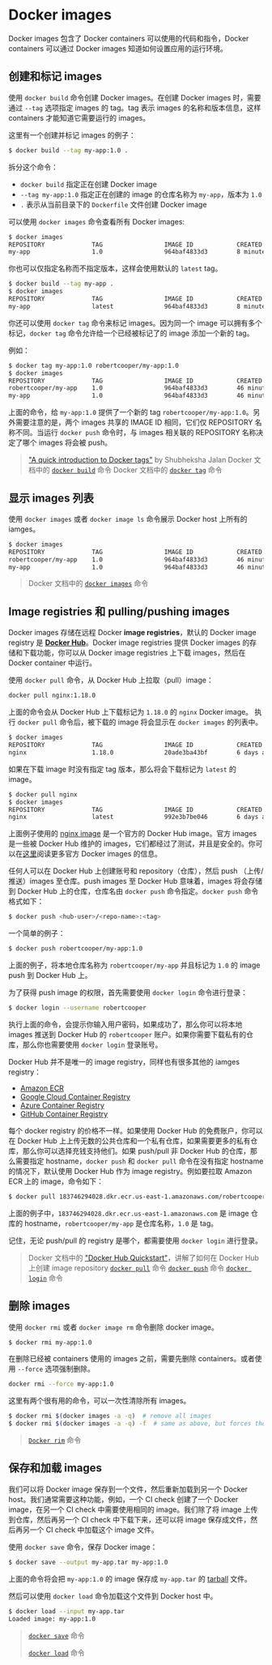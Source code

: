 # Docker images

Docker images 包含了 Docker containers 可以使用的代码和指令，Docker containers 可以通过 Docker images 知道如何设置应用的运行环境。

## 创建和标记 images

使用 `docker build` 命令创建 Docker images。在创建 Docker images 时，需要通过 `--tag` 选项指定 images 的 tag。tag 表示 images 的名称和版本信息，这样 containers 才能知道它需要运行的 images。

这里有一个创建并标记 images 的例子：
```bash
$ docker build --tag my-app:1.0 .
``` 

拆分这个命令：
- `docker build` 指定正在创建 Docker image
- `--tag my-app:1.0` 指定正在创建的 image 的仓库名称为 `my-app`，版本为 `1.0`
- `.` 表示从当前目录下的 `Dockerfile` 文件创建 Docker image

可以使用 `docker images` 命令查看所有 Docker images:

```bash
$ docker images
REPOSITORY             TAG                 IMAGE ID            CREATED             SIZE
my-app                 1.0                 964baf4833d3        8 minutes ago       322MB
```

你也可以仅指定名称而不指定版本，这样会使用默认的 `latest` tag。
```bash
$ docker build --tag my-app .
$ docker images
REPOSITORY             TAG                 IMAGE ID            CREATED             SIZE
my-app                 latest              964baf4833d3        8 minutes ago       322MB
```

你还可以使用 `docker tag` 命令来标记 images。因为同一个 image 可以拥有多个标记，`docker tag` 命令允许给一个已经被标记了的 image 添加一个新的 tag。

例如：
```bash
$ docker tag my-app:1.0 robertcooper/my-app:1.0
$ docker images
REPOSITORY             TAG                 IMAGE ID            CREATED             SIZE
robertcooper/my-app    1.0                 964baf4833d3        46 minutes ago      322MB
my-app                 1.0                 964baf4833d3        46 minutes ago      322MB
```

上面的命令，给 `my-app:1.0` 提供了一个新的 tag `robertcooper/my-app:1.0`。另外需要注意的是，两个 images 共享的 IMAGE ID 相同，它们仅 REPOSITORY 名称不同。当运行 `docker push` 命令时，与 images 相关联的 REPOSITORY 名称决定了哪个 images 将会被 push。

> ["A quick introduction to Docker tags"](https://www.freecodecamp.org/news/an-introduction-to-docker-tags-9b5395636c2a/) by Shubheksha Jalan
> Docker 文档中的 [`docker build`](https://docs.docker.com/engine/reference/commandline/build/) 命令
> Docker 文档中的 [`docker tag`](https://docs.docker.com/engine/reference/commandline/tag/) 命令

## 显示 images 列表

使用 `docker images` 或者 `docker image ls` 命令展示 Docker host 上所有的 iamges。

```bash
$ docker images
REPOSITORY             TAG                 IMAGE ID            CREATED             SIZE
robertcooper/my-app    1.0                 964baf4833d3        46 minutes ago      322MB
my-app                 1.0                 964baf4833d3        46 minutes ago      322MB
```

> Docker 文档中的 [`docker images`](https://docs.docker.com/engine/reference/commandline/images/) 命令

## Image registries 和 pulling/pushing images

Docker images 存储在远程 Docker **image registries**，默认的 Docker image registry 是 [**Docker Hub**](https://hub.docker.com/)。Docker image registries 提供 Docker images 的存储和下载功能，你可以从 Docker image registries 上下载 images，然后在 Docker container 中运行。

使用 `docker pull` 命令，从 Docker Hub 上拉取（pull）image：
```bash
docker pull nginx:1.18.0
```

上面的命令会从 Docker Hub 上下载标记为 `1.18.0` 的 `nginx` Docker image。 执行 `docker pull` 命令后，被下载的 image 将会显示在 `docker images` 的列表中。

```bash
$ docker images
REPOSITORY             TAG                 IMAGE ID            CREATED             SIZE
nginx                  1.18.0              20ade3ba43bf        6 days ago          133MB
```

如果在下载 image 时没有指定 tag 版本，那么将会下载标记为 `latest` 的 image。
```bash
$ docker pull nginx
$ docker images
REPOSITORY             TAG                 IMAGE ID            CREATED             SIZE
nginx                  latest              992e3b7be046        6 days ago          133MB
```

上面例子使用的 [nginx image](https://hub.docker.com/_/nginx) 是一个官方的 Docker Hub image。官方 images 是一些被 Docker Hub 维护的 images，它们都经过了测试，并且是安全的。你可以在[这里](https://docs.docker.com/docker-hub/official_images/)阅读更多官方 Docker images 的信息。

任何人可以在 Docker Hub 上创建账号和 repository（仓库），然后 push （上传/推送）images 至仓库。push images 至 Docker Hub 意味着，images 将会存储到 Docker Hub 上的仓库，仓库名由 `docker push` 命令指定。`docker push` 命令格式如下：
```bash
$ docker push <hub-user>/<repo-name>:<tag>
```

一个简单的例子：
```bash
$ docker push robertcooper/my-app:1.0
```

上面的例子，将本地仓库名称为 `robertcooper/my-app` 并且标记为 `1.0` 的 image push 到 Docker Hub 上。

为了获得 push image 的权限，首先需要使用 `docker login` 命令进行登录：
```bash
$ docker login --username robertcooper
```

执行上面的命令，会提示你输入用户密码，如果成功了，那么你可以将本地 images 推送到 Docker Hub 的 `robertcooper` 账户。如果你需要下载私有的仓库，那么你也需要使用 `docker login` 登录账号。

Docker Hub 并不是唯一的 image registry，同样也有很多其他的 iamges registry：

- [Amazon ECR](https://aws.amazon.com/cn/ecr/)
- [Google Cloud Container Registry](https://cloud.google.com/container-registry)
- [Azure Container Registry](https://azure.microsoft.com/en-us/services/container-registry/)
- [GitHub Container Registry](https://docs.github.com/en/packages/working-with-a-github-packages-registry/working-with-the-container-registry)

每个 docker registry 的价格不一样。如果使用 Docker Hub 的免费账户，你可以在 Docker Hub 上上传无数的公共仓库和一个私有仓库，如果需要更多的私有仓库，那么你可以选择充钱支持他们。如果 push/pull 非 Docker Hub 的仓库，那么需要指定 hostname，`docker push` 和 `docker pull` 命令在没有指定 hostname 的情况下，默认使用 Docker Hub 作为 image registry。例如要拉取 Amazon ECR 上的 image，命令如下：
```bash
$ docker pull 183746294028.dkr.ecr.us-east-1.amazonaws.com/robertcooper/my-app:1.0
```

上面的例子中，`183746294028.dkr.ecr.us-east-1.amazonaws.com` 是 image 仓库的 hostname，`robertcooper/my-app` 是仓库名称，`1.0` 是 tag。

记住，无论 push/pull 的 registry 是哪个，都需要使用 `docker login` 进行登录。

> Docker 文档中的 ["Docker Hub Quickstart"](https://docs.docker.com/docker-hub/)，讲解了如何在 Docker Hub 上创建 image repository
> [`docker pull`](https://docs.docker.com/engine/reference/commandline/pull/) 命令
> [`docker push`](https://docs.docker.com/engine/reference/commandline/push/) 命令
> [`docker login`](https://docs.docker.com/engine/reference/commandline/login/) 命令

## 删除 images

使用 `docker rmi` 或者 `docker image rm` 命令删除 docker image。
```bash
$ docker rmi my-app:1.0
```

在删除已经被 containers 使用的 images 之前，需要先删除 containers。或者使用 `--force` 选项强制删除。
```bash
docker rmi --force my-app:1.0
```

这里有两个很有用的命令，可以一次性清除所有 images。

```bash
$ docker rmi $(docker images -a -q)  # remove all images
$ docker rmi $(docker images -a -q) -f  # same as above, but forces the images associated with running containers to also be removed
```

> [`Docker rim`](https://docs.docker.com/engine/reference/commandline/rmi/) 命令

## 保存和加载 images

我们可以将 Docker image 保存到一个文件，然后重新加载到另一个 Docker host。我们通常需要这种功能，例如，一个 CI check 创建了一个 Docker image，在另一个 CI check 中需要使用相同的 image。我们除了将 image 上传到仓库，然后再另一个 CI check 中下载下来，还可以将 image 保存成文件，然后再另一个 CI check 中加载这个 image 文件。

使用 `docker save` 命令，保存 Docker image：
```bash
$ docker save --output my-app.tar my-app:1.0
```

上面的命令将会把 `my-app:1.0` 的 image 保存成 `my-app.tar` 的 [tarball](https://en.wikipedia.org/wiki/Tar_(computing)) 文件。

然后可以使用 `docker load` 命令加载这个文件到 Docker host 中。
```bash
$ docker load --input my-app.tar
Loaded image: my-app:1.0
```

> [`docker save`](https://docs.docker.com/engine/reference/commandline/save/) 命令
>
> [`docker load`](https://docs.docker.com/engine/reference/commandline/load/) 命令
